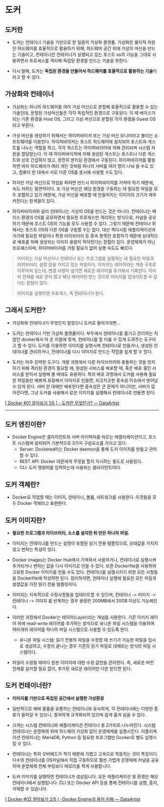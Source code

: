 # 도커

## 도커란

- 도커는 컨테이너 기술을 기반으로 한 일종의 가상화 플랫폼.
  가상화란 물리적 자원인 하드웨어를 효율적으로 활용하기 위해, 하드웨어 공간 위에 가상의 머신을 만드는 기술이고,
  컨테이너란 컨테이너가 실행되고 있는 호스트 os의 기능을 그대로 사용하면서 프로세스를 격리해 독립된 환경을 만드는 기술을 뜻한다.

- 다시 말해, 도커는 **독립된 환경을 만들어서 하드웨어를 효율적으로 활용하는 기술**이라고 할 수 있다.

## 가상화와 컨테이너

- 가상화는 하나의 하드웨어를 여러 가상 머신으로 분할해 효율적으로 활용할 수 있는 기술인데, 분할된 가상머신들은 각각 독립적인 환경으로 구동된다. 이 때 베이스가 되는 기존 환경을 Host OS, 그리고 가상 머신으로 분할된 각각 환경을 Guest OS라고 부른다.

- 가상 머신을 생성하기 위해서는 하이퍼바이저 또는 가상 머신 모니터라고 불리는 소프트웨어를 이용한다. 하이퍼바이저는 호스트 하드웨어에 설치되어 호스트와 게스트를 나누는 역할을 하고, 각각 게스트는 하이퍼바지어에 의해 관리되며 시스템 자원을 할당받는다. 이 때 하이퍼바이저에 의해 생성된 게스트는 호스트나 다른 게스트와 상호 간섭하지 않고, 완전히 분리된 환경에서 구동된다. 하이퍼바이저를 활용하면 마치 하드웨어가 여러 개인 것처럼 하나의 서버를 여러 명이 나눠 쓸 수도 있고, 컴퓨터 한 대에서 서로 다른 OS를 동시에 사용할 수도 있다.

- 하지만 가상 머신으로 작업을 하려면 반드시 하이퍼바이저를 거쳐야 하기 때문에, 속도 저하는 필연적이다. 또 가상 머신은 해당 환경을 구동하는 데 필요한 파일을 모두 포함하고 있기 때문에, 가상 머신을 배포할 때 만들어지는 이미지의 크기가 매우 커진다는 한계점이 있다.

- 하이퍼바이저와 달리 컨테이너는 가상의 OS를 만드는 것은 아니다. 컨테이너는 베이스 환경의 OS를 공유하면서 필요한 프로세스만 격리하는 방식으로, 커널을 공유하기 때문에 호스트 OS의 기능을 모두 사용할 수 있다. 그렇기 때문에 컨테이너 위에서는 호스트 OS와 다른 OS를 구동할 수는 없다. 대신 격리시킬 애플리케이션과 거기에 필요한 파일이나 특정 라이브러리 등 종속 항목만 포함하기 때문에 상대적으로 배포를 위해 생성되는 이미지 용량이 작아진다는 장점이 있다. 운영체제가 아닌 프로세스이며, 하이퍼바이저를 거칠 필요가 없어 실행 속도도 빠르다.

> 이미지는 가상 머신이나 컨테이너 또는 프로그램을 실행하는 데 필요한 파일과 라이브러리, 설정 등을 가지고 있는 파일이다. 이미지는 레이어라는 계층 구조로 이루어져 있는데, 변경 사항이 생기면 새로운 레이어를 추가해서 기록한다. 이미지 전체를 새로 받지 않고 해당 레이어만 받는 것으로 이미지를 업데이트할 수 있다는 장점이 있다.
> 
> 이미지를 실행하면 프로세스, 즉 컨테이너가 된다.

## 그래서 도커란?

- 가상화와 컨테이너가 무엇인지 알았으니 도커로 돌아가자면...

- 도커는 컨테이너 기반 가상화 플랫폼이다. 부두에서 컨테이너를 옮기고 관리하는 직업인 docker에서 따 온 이름에 맞게, 컨테이너를 잘 다룰 수 있게 도와주는 도구라고 할 수 있다. 도커를 이용하면 이미지를 실행시켜 컨테이너로 만들거나, 생성된 컨테이너를 관리하거나, 컨테이너를 다시 이미지로 만드는 작업을 쉽게 할 수 있다.

- 도커는 아주 강력한 도구다. 개발 과정에서 다른 라이브러리와 충돌하는 것을 방지하기 위해 격리된 환경이 필요할 때, 완성된 서비스를 배포할 때, 혹은 배포 중인 서비스를 받아서 실행해 볼 때에도 유용하다. 특히 배포 과정에서 도커를 사용해 필요한 파일들만 예쁘게 포장해서 이미지로 만들면, 지긋지긋한 종속성 이슈에서 벗어날 수 있게 된다. 서버 한 대에만 배포한다면 종속성은 큰 문제가 아니지만, 서버가 많아진다면, 그냥 도커를 사용해서 같은 이미지를 실행해서 컨테이너로 만들면 된다.

[[ Docker #01 알아보기 1/5 ] - 도커란 무엇인가? — DataArtist](https://artistdata.tistory.com/3?category=1182143)

---

## 도커 엔진이란?

- Docker Engine은 클라이언트와 서버 아키텍처를 따르는 애플리케이션이고, 호스트 시스템에 설치되어 기본적으로 3가지 구성요소를 가지고 있다.
  - Server: Dockered라는 Docker daemon을 통해 도커 이미지를 만들고 관리할 수 있다.
  - REST API: Docker 데몬에게 무엇을 할지 지시하는 용도로 사용된다.
  - CLI: 도커 명령어를 입력하는데 사용되는 클라이언트이다.

## 도커 객체란?

- Docker로 작업할 때는 이미지, 컨테이너, 볼륨, 네트워크를 사용한다. 이것들을 모두 Docker 객체라고 표현한다.

## 도커 이미지란?

- **필요한 프로그램과 라이브러리, 소스를 설치한 뒤 만든 하나의 파일.**

- 이미지는 컨테이너를 만드는 설명이 포함된 읽기 전용 템플릿으로, 상태값을 가지지 않고 변하는 특성이 있다.

- Docker images는 Docker Hub에서 가져와서 사용하거나, 컨테이너로 실행시켜 추가되거나 변하는 값을 다시 이미지로 만들 수 있다.
  또한 Dockerfile을 사용하여 고유한 Docker 이미지를 만들 수도 있다.
  컨테이너를 실행시키기 위한 모든 사항들을 Dockerfile에 작성하면 된다.
  정리하자면, 컨테이너 실행에 필요한 모든 파일과 설정값을 가진 읽기 전용 템플릿이다.

- 이미지는 지속적으로 수정사항들을 업데이트할 수 있으며, 컨테이너 -> 이미지 -> 컨테이너 -> 이미지 를 반복하는 경우 용량은 200MB에서 20GB 이상도 가능해진다.

- 이러한 과정에서 Docker는 레이어(Layer)라는 개념을 사용한다.
  기존 이미지 레이어 위에 read-write 레이어를 추가하는 방식으로 유니온 파일 시스템을 이용하여 여러개의 레이어를 하나의 파일 시스템으로 사용할 수 있도록 한다.
  
  - 유니온 파일 시스템: 읽기 전용의 파일을 수정할 때 쓰기가 가능한 파일을 임시로 생성하고, 수정이 끝나는 경우 기존의 읽기 파일로 대체되는 방식의 파일 시스템이다.

- 파일이 수정될 때마다 원본 이미지에 대한 수정 값만을 관리한다. 즉, 새로운 버전 전체를 설치할 필요 없이, 추가된 새로운 레이어만 다운 받으면 된다.

## 도커 컨테이너란?

- **이미지를 기반으로 독립된 공간에서 실행한 가상환경**

- 일반적으로 배에 물품을 유통하는 컨테이너와 유사하게, 각 컨테이너에는 다양한 종류가 들어갈 수 있으나, 철저하게 규격화되어 있으며 쉽게 옮겨 실을 수 있다.

- 크게는 시스템 컨테이너와 애플리케이션 컨테이너 총 2가지로 나누어진다.
  시스템 컨테이너는 운영체제 위에 하드웨어 가상화 없이 운영체제를 실행시킨다. 어플리케이션 컨테이너는 MariaDB, Python 등 필요한 프로그램만 Docker로 별도 실행시킬 수 있다.

- 컨테이너는 특히 오버헤드가 적기 때문에 가볍고 고속으로 작동하는 것이 특징이다. 다수의 컨테이너를 OS커널에서 직접 구동하므로 훨씬 가볍게 운영체제 커널을 공유하며 운영체제 전체 부팅보다 메모리를 적게 사용합니다.

- 도커 이미지를 실행하면 컨테이너가 생성됩니다. 모든 애플리케이션 및 환경은 해당 컨테이너에서 실행됩니다. CLI 또는 Docker API 등을 통해 컨테이너를 실행, 중지, 삭제할 수 있습니다.









[[ Docker #02 알아보기 2/5 ] -Docker Engine과 용어 이해 — DataArtist](https://artistdata.tistory.com/4?category=1182143)


